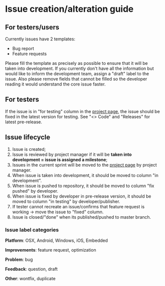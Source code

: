# Issue creation/alteration guide

## For testers/users
Currently issues have 2 templates:
* Bug report
* Feature requests

Please fill the template as precisely as possible to ensure that it will be taken into development. If you currently don't have all the information but would like to inform the development team, assign a "draft" label to the issue. Also please remove fields that cannot be filled so the developer reading it would understand the core issue faster.

## For testers
If the issue is in "for testing" column in the [project page](https://github.com/digitalsputnik/DS-Voyager-controller/projects/4), the issue should be fixed in the latest version for testing. See "<> Code" and "Releases" for latest pre-release.

## Issue lifecycle
1. Issue is created;
2. Issue is reviewed by project manager if it will be **taken into development = issue is assigned a milestone**;
3. Issues in the current sprint will be moved to the [project page](https://github.com/digitalsputnik/DS-Voyager-controller/projects/4) by project manager.
4. When issue is taken into development, it should be moved to column "in development".
5. When issue is pushed to repository, it should be moved to column "fix pushed" by developer.
6. When issue is fixed by developer in pre-release version, it should be moved to column "in testing" by developer/publisher.
7. If tester cannot recreate an issue/confirms that feature request is working -> move the issue to "fixed" column.
8. Issue is closed/"done" when its published/pushed to master branch.

### Issue label categories
**Platform**: OSX, Android, Windows, iOS, Embedded

**Improvements**: feature request, optimization

**Problem**: bug

**Feedback**: question, draft

**Other**: wontfix, duplicate
